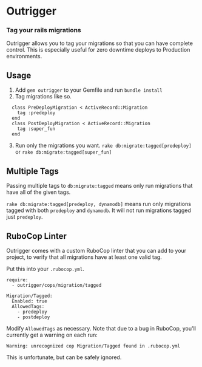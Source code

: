 Outrigger
==========

### Tag your rails migrations

Outrigger allows you to tag your migrations so that you can have
complete control. This is especially useful for zero downtime deploys to Production environments.

Usage
------------

1. Add `gem outrigger` to your Gemfile and run `bundle install`
2. Tag migrations like so.
```
  class PreDeployMigration < ActiveRecord::Migration
    tag :predeploy
  end
  class PostDeployMigration < ActiveRecord::Migration
    tag :super_fun
  end
```
3. Run only the migrations you want.
``` rake db:migrate:tagged[predeploy] ```
or
``` rake db:migrate:tagged[super_fun] ```

Multiple Tags
-------------

Passing multiple tags to `db:migrate:tagged` means only run migrations that have
all of the given tags.

``` rake db:migrate:tagged[predeploy, dynamodb] ``` means run only migrations
tagged with both `predeploy` and `dynamodb`. It will not run migrations tagged
just `predeploy`.

RuboCop Linter
--------------

Outrigger comes with a custom RuboCop linter that you can add to your project,
to verify that all migrations have at least one valid tag.

Put this into your `.rubocop.yml`.

```
require:
  - outrigger/cops/migration/tagged

Migration/Tagged:
  Enabled: true
  AllowedTags:
    - predeploy
    - postdeploy
```

Modify `AllowedTags` as necessary. Note that due to a bug in RuboCop, you'll
currently get a warning on each run:

```
Warning: unrecognized cop Migration/Tagged found in .rubocop.yml
```

This is unfortunate, but can be safely ignored.
